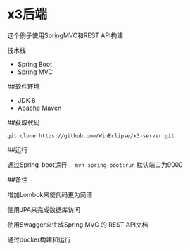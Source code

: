 x3后端
===============================

这个例子使用SpringMVC和REST API构建

技术栈

* Spring Boot
* Spring MVC

##软件环境

* JDK 8
* Apache Maven

##获取代码

```
git clone https://github.com/WinEclipse/x3-server.git
```

##运行

通过Spring-boot运行：
	```
	mvn spring-boot:run
	```
默认端口为9000

##备注

增加Lombok来使代码更为简洁

使用JPA来完成数据库访问

使用Swagger来生成Spring MVC 的 REST API文档

通过docker构建和运行



